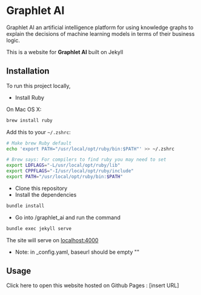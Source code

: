 # Graphlet AI

Graphlet AI an artificial intelligence platform for using knowledge graphs to explain the decisions of machine learning models in terms of their business logic.

This is a website for **Graphlet AI** built on Jekyll

## Installation

To run this project locally,

- Install Ruby

On Mac OS X:

```bash
brew install ruby
```

Add this to your `~/.zshrc`:

```bash
# Make brew Ruby default
echo 'export PATH="/usr/local/opt/ruby/bin:$PATH"' >> ~/.zshrc

# Brew says: For compilers to find ruby you may need to set
export LDFLAGS="-L/usr/local/opt/ruby/lib"
export CPPFLAGS="-I/usr/local/opt/ruby/include"
export PATH="/usr/local/opt/ruby/bin:$PATH"
```

- Clone this repository
- Install the dependencies

```bash
bundle install
```

- Go into /graphlet_ai and run the command

```bash
bundle exec jekyll serve
```

The site will serve on [localhost:4000](http://localhost:4000)

- Note: in _config.yaml, baseurl should be empty ""

## Usage

Click here to open this website hosted on Github Pages : [insert URL]
